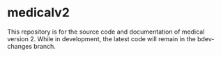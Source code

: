 # medicalv2
This repository is for the source code and documentation of medical version 2. While in development, the latest code will remain in the bdev-changes branch.
